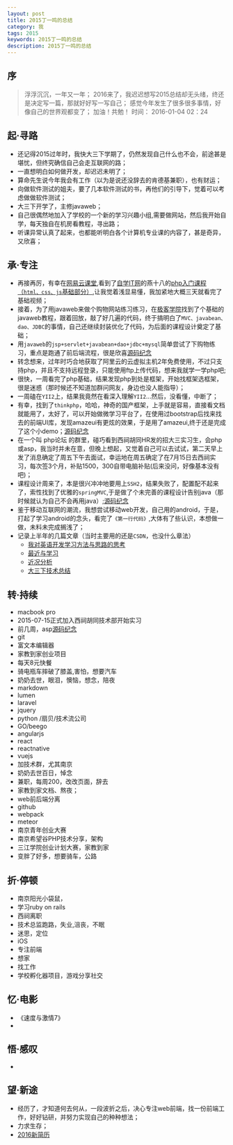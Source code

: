```yaml
---
layout: post
title: 2015丁一鸣的总结
category: 我
tags: 2015
keywords: 2015丁一鸣的总结
description: 2015丁一鸣的总结
---
```


## 序

> 浮浮沉沉，一年又一年；
> 2016来了，我迟迟想写2015总结却无头绪，终还是决定写一篇，那就好好写一写自己；
> 感觉今年发生了很多很多事情，好像自己的世界观都变了；
> 加油！共勉！
> 时间： 2016-01-04 02：24

## 起·寻路

* 还记得2015过年时，我快大三下学期了，仍然发现自己什么也不会，前途甚是堪忧，但终究确信自己会走互联网的路；
* 一直想明白如何做开发，却迟迟未明了；
* 算命先生说今年我会有工作（以为是说还没辞去的肯德基兼职），也有财运；
* 向做软件测试的姐夫，要了几本软件测试的书，再他们的引导下，觉着可以考虑做做软件测试；
* 大三下开学了，主修javaweb；
* 自己很偶然地加入了学校的一个新的学习兴趣小组,需要做网站，然后我开始自学，每天独自在机房看教程，寻出路；
* 听课异常认真了起来，也都能听明白各个计算机专业课的内容了，甚是奇异，又欣喜；

## 承·专注

* 再接再厉，有幸在[网易云课堂](http://www.study.163.com),看到了[自学IT网](http://www.zixue.it)的燕十八的[php入门课程（`html、css、js`基础部分）](http://www.zixue.it/forum-42-1.html),让我觉着浅显易懂，我加紧地大概三天就看完了基础视频；
* 接着，为了用javaweb来做个购物网站练习练习，在[极客学院](http://www.jikexueyuan.com)找到了个基础的javaweb教程，跟着回放，敲了好几遍的代码，终于搞明白了`MVC、javabean、dao、JDBC`的事情，自己还继续封装优化了代码，为后面的课程设计奠定了基础；
* 用`javaweb`的`jsp+servlet+javabean+dao+jdbc+mysql`简单尝试了下购物练习，重点是跑通了前后端流程，很是欣喜[源码纪念](https://github.com/dingyiming/demo-2015-oneshop)
* 转念想来，过年时巧合地获取了阿里云的云虚拟主机2年免费使用，不过只支持php，并且不支持远程登录，只能使用ftp上传代码，想来我就学一学php吧;
* 很快，一周看完了php基础，结果发现php到处是框架，开始找框架选框架，很是迷惑（那时候还不知道加群问网友，身边也没人能指导）；
* 一周磕在`YII2`上，结果我竟然在看深入理解`YII2`...然后，没看懂，中断了；
* 有幸，找到了`thinkphp`，哈哈，神奇的国产框架，上手就是容易，直接看文档就能用了，太好了，可以开始做微学习平台了，在使用过bootstrap后找来找去的前端UI库，发现amazeui有更炫的效果，于是用了amazeui,终于还是完成了这个小demo；[源码纪念](https://github.com/dingyiming/demo-2015-ilearn)
* 在一个叫 php论坛 的群里，碰巧看到西祠胡同HR发的招大三实习生，会php或asp，我当时并未在意，但晚上想起，又觉着自己可以去试试，第二天早上发了消息确定了周五下午去面试，幸运地在周五确定了在7月15日去西祠实习，每次签3个月，补贴1500，300自带电脑补贴(后来没问，好像基本没有吧)；
* 课程设计周来了，本是很兴冲冲地要用上`SSH2`，结果失败了，配置配不起来了，索性找到了优雅的`springMVC`,于是做了个未完善的课程设计告别java（那时候就认为自己不会再用java）;[源码纪念](https://github.com/dingyiming/demo-2015-mywebmanager)
* 鉴于移动互联网的潮流，我想尝试移动web开发，自己用的android，于是，打起了学习android的念头，看完了`《第一行代码》`,大体有了些认识，本想做一做，未料未完成搁浅了；
* 记录上半年的几篇文章（当时主要用的还是`CSDN`，也没什么章法）
  * [我对英语开发学习方法与思路的思考](http://dingyiming.github.io/2015/05/20/刚开始的一点思考.html)
  * [最近与学习](http://dingyiming.github.io/2015/05/21/最近与学习.html)
  * [近况分析](http://dingyiming.github.io/2015/06/27/近况分析.html)
  * [大三下技术总结](http://dingyiming.github.io/2015/07/06/大三下技术总结.html)


## 转·持续

* macbook pro
* 2015-07-15正式加入西祠胡同技术部开始实习
* 前几周，asp[源码纪念](https://github.com/dingyiming/xc-201507-aspmsgboard)
* git
* 富文本编辑器
* 家教到家创业项目
* 每天8元快餐
* 骑电瓶车摔破了膝盖,害怕，想要汽车
* 奶奶去世，眼泪，懊恼，想念，陪夜
* markdown
* lumen
* laravel
* jquery
* python /扇贝/技术流公司
* GO/beego
* angularjs
* react
* reactnative
* vuejs
* 加技术群，尤其南京
* 奶奶去世百日，悼念
* 兼职，每周200，改改页面，辞去
* 家教到家文档、熬夜；
* web前后端分离
* github
* webpack
* meteor
* 南京青年创业大赛
* 南京希望谷PHP技术分享，架构
* 三江学院创业计划大赛，家教到家
* 变胖了好多，想要骑车，公路

## 折·停顿

* 南京阳光小袋鼠，
* 学习ruby on rails
* 西祠离职
* 技术总监跑路，失业,沮丧，不眠
* 迷思，定位
* iOS
* 专注前端
* 想家
* 找工作
* 学校孵化器项目，游戏分享社交

## 忆·电影

* 《速度与激情7》
* 

## 悟·感叹

* 

## 望·新途

* 经历了，才知道何去何从，一段波折之后，决心专注web前端，找一份前端工作，好好钻研，并努力实现自己的种种想法；
* 力求生存；
* [2016新简历](http://dingyiming.github.io/2016/01/02/2016简历.html)

